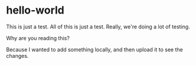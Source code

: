 # hello-world

This is just a test. All of this is just a test. Really, we're doing a lot of testing.

Why are you reading this?

Because I wanted to add something locally, and then upload it to see the changes.